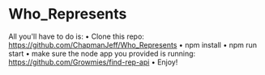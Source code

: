 # Who_Represents

All you'll have to do is:
• Clone this repo: https://github.com/ChapmanJeff/Who_Represents
• npm install
• npm run start
• make sure the node app you provided is running: https://github.com/Growmies/find-rep-api
• Enjoy!
